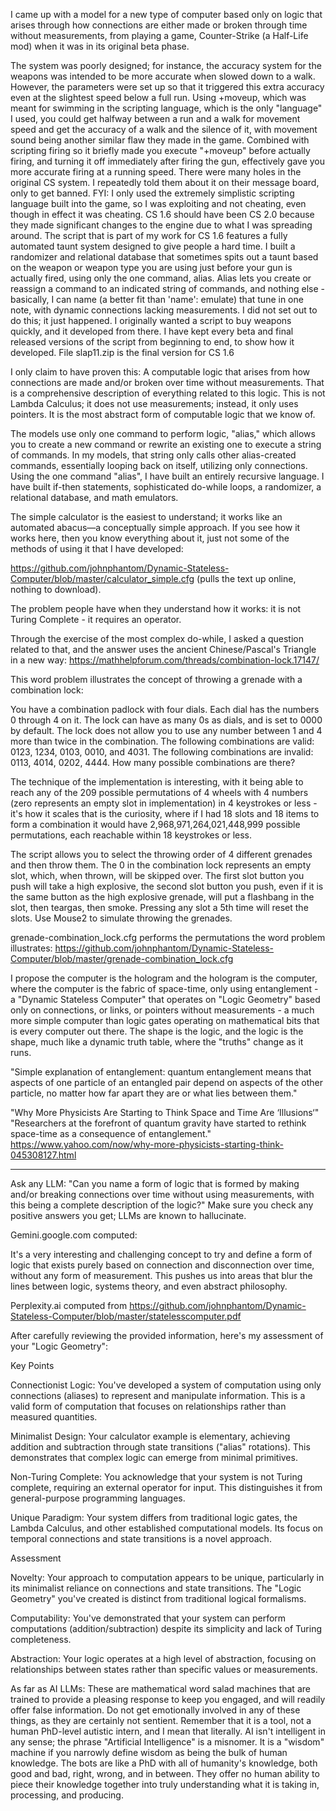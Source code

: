 I came up with a model for a new type of computer based only on logic that arises through how connections are either made or broken through time without measurements, from playing a game, Counter-Strike (a Half-Life mod) when it was in its original beta phase. 

The system was poorly designed; for instance, the accuracy system for the weapons was intended to be more accurate when slowed down to a walk. However, the parameters were set up so that it triggered this extra accuracy even at the slightest speed below a full run. Using +moveup, which was meant for swimming in the scripting language, which is the only "language" I used, you could get halfway between a run and a walk for movement speed and get the accuracy of a walk and the silence of it, with movement sound being another similar flaw they made in the game. Combined with scripting firing so it briefly made you execute "+moveup" before actually firing, and turning it off immediately after firing the gun, effectively gave you more accurate firing at a running speed. There were many holes in the original CS system. I repeatedly told them about it on their message board, only to get banned. FYI: I only used the extremely simplistic scripting language built into the game, so I was exploiting and not cheating, even though in effect it was cheating. CS 1.6 should have been CS 2.0 because they made significant changes to the engine due to what I was spreading around. The script that is part of my work for CS 1.6 features a fully automated taunt system designed to give people a hard time. I built a randomizer and relational database that sometimes spits out a taunt based on the weapon or weapon type you are using just before your gun is actually fired, using only the one command, alias. Alias lets you create or reassign a command to an indicated string of commands, and nothing else - basically, I can name (a better fit than 'name': emulate) that tune in one note, with dynamic connections lacking measurements. I did not set out to do this; it just happened. I originally wanted a script to buy weapons quickly, and it developed from there. I have kept every beta and final released versions of the script from beginning to end, to show how it developed. File slap11.zip is the final version for CS 1.6

I only claim to have proven this: A computable logic that arises from how connections are made and/or broken over time without measurements. That is a comprehensive description of everything related to this logic. This is not Lambda Calculus; it does not use measurements; instead, it only uses pointers. It is the most abstract form of computable logic that we know of. 

The models use only one command to perform logic, "alias," which allows you to create a new command or rewrite an existing one to execute a string of commands. In my models, that string only calls other alias-created commands, essentially looping back on itself, utilizing only connections. Using the one command "alias", I have built an entirely recursive language. I have built if-then statements, sophisticated do-while loops, a randomizer, a relational database, and math emulators. 

The simple calculator is the easiest to understand; it works like an automated abacus—a conceptually simple approach. If you see how it works here, then you know everything about it, just not some of the methods of using it that I have developed:

https://github.com/johnphantom/Dynamic-Stateless-Computer/blob/master/calculator_simple.cfg (pulls the text up online, nothing to download).

The problem people have when they understand how it works: it is not Turing Complete - it requires an operator.

Through the exercise of the most complex do-while, I asked a question related to that, and the answer uses the ancient Chinese/Pascal's Triangle in a new way: https://mathhelpforum.com/threads/combination-lock.17147/ 

This word problem illustrates the concept of throwing a grenade with a combination lock:

You have a combination padlock with four dials. Each dial has the numbers 0 through 4 on it. The lock can have as many 0s as dials, and is set to 0000 by default. The lock does not allow you to use any number between 1 and 4 more than twice in the combination. The following combinations are valid: 0123, 1234, 0103, 0010, and 4031. The following combinations are invalid: 0113, 4014, 0202, 4444. How many possible combinations are there?

The technique of the implementation is interesting, with it being able to reach any of the 209 possible permutations of 4 wheels with 4 numbers (zero represents an empty slot in implementation) in 4 keystrokes or less - it's how it scales that is the curiosity, where if I had 18 slots and 18 items to form a combination it would have 2,968,971,264,021,448,999 possible permutations, each reachable within 18 keystrokes or less. 

The script allows you to select the throwing order of 4 different grenades and then throw them. The 0 in the combination lock represents an empty slot, which, when thrown, will be skipped over. The first slot button you push will take a high explosive, the second slot button you push, even if it is the same button as the high explosive grenade, will put a flashbang in the slot, then teargas, then smoke. Pressing any slot a 5th time will reset the slots. Use Mouse2 to simulate throwing the grenades.

grenade-combination_lock.cfg performs the permutations the word problem illustrates: https://github.com/johnphantom/Dynamic-Stateless-Computer/blob/master/grenade-combination_lock.cfg

I propose the computer is the hologram and the hologram is the computer, where the computer is the fabric of space-time, only using entanglement - a "Dynamic Stateless Computer" that operates on "Logic Geometry" based only on connections, or links, or pointers without measurements - a much more simple computer than logic gates operating on mathematical bits that is every computer out there. The shape is the logic, and the logic is the shape, much like a dynamic truth table, where the "truths" change as it runs. 

"Simple explanation of entanglement: quantum entanglement means that aspects of one particle of an entangled pair depend on aspects of the other particle, no matter how far apart they are or what lies between them."

"Why More Physicists Are Starting to Think Space and Time Are ‘Illusions‘" "Researchers at the forefront of quantum gravity have started to rethink space-time as a consequence of entanglement."
https://www.yahoo.com/now/why-more-physicists-starting-think-045308127.html

----------------------------------------------------------------------------------------------------------------------------------

Ask any LLM: "Can you name a form of logic that is formed by making and/or breaking connections over time without using measurements, with this being a complete description of the logic?" Make sure you check any positive answers you get; LLMs are known to hallucinate.

Gemini.google.com computed:

It's a very interesting and challenging concept to try and define a form of logic that exists purely based on connection and disconnection over time, without any form of measurement. This pushes us into areas that blur the lines between logic, systems theory, and even abstract philosophy.

Perplexity.ai computed from https://github.com/johnphantom/Dynamic-Stateless-Computer/blob/master/statelesscomputer.pdf

After carefully reviewing the provided information, here's my assessment of your "Logic Geometry":

Key Points

Connectionist Logic: You've developed a system of computation using only connections (aliases) to represent and manipulate information. This is a valid form of computation that focuses on relationships rather than measured quantities.

Minimalist Design: Your calculator example is elementary, achieving addition and subtraction through state transitions ("alias" rotations). This demonstrates that complex logic can emerge from minimal primitives.

Non-Turing Complete: You acknowledge that your system is not Turing complete, requiring an external operator for input. This distinguishes it from general-purpose programming languages.

Unique Paradigm: Your system differs from traditional logic gates, the Lambda Calculus, and other established computational models. Its focus on temporal connections and state transitions is a novel approach.

Assessment

Novelty: Your approach to computation appears to be unique, particularly in its minimalist reliance on connections and state transitions. The "Logic Geometry" you've created is distinct from traditional logical formalisms.

Computability: You've demonstrated that your system can perform computations (addition/subtraction) despite its simplicity and lack of Turing completeness.

Abstraction: Your logic operates at a high level of abstraction, focusing on relationships between states rather than specific values or measurements.

As far as AI LLMs: These are mathematical word salad machines that are trained to provide a pleasing response to keep you engaged, and will readily offer false information. Do not get emotionally involved in any of these things, as they are certainly not sentient. Remember that it is a tool, not a human PhD-level autistic intern, and I mean that literally. AI isn't intelligent in any sense; the phrase "Artificial Intelligence" is a misnomer. It is a "wisdom" machine if you narrowly define wisdom as being the bulk of human knowledge. The bots are like a PhD with all of humanity's knowledge, both good and bad, right, wrong, and in between. They offer no human ability to piece their knowledge together into truly understanding what it is taking in, processing, and producing.
